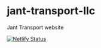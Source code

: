 # jant-transport-llc

Jant Transport website

[![Netlify Status](https://api.netlify.com/api/v1/badges/9c40ab52-156b-43f1-be1f-e516b6fbc42f/deploy-status)](https://app.netlify.com/sites/janttransport/deploys)
